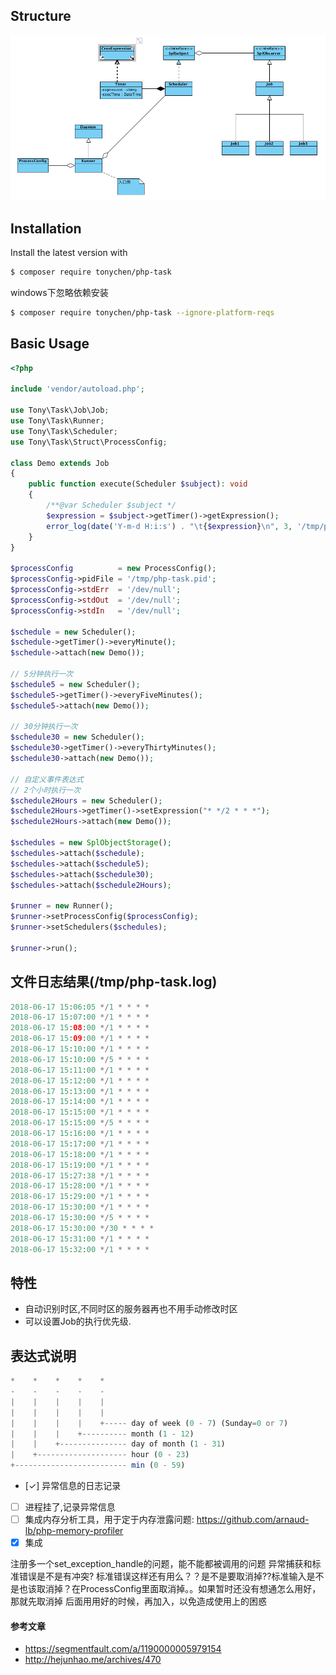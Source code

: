 ## Structure
![uml](media/uml.png)

## Installation
Install the latest version with

```bash
$ composer require tonychen/php-task
```
windows下忽略依赖安装
```bash
$ composer require tonychen/php-task --ignore-platform-reqs
```

## Basic Usage
```php
<?php

include 'vendor/autoload.php';

use Tony\Task\Job\Job;
use Tony\Task\Runner;
use Tony\Task\Scheduler;
use Tony\Task\Struct\ProcessConfig;

class Demo extends Job
{
    public function execute(Scheduler $subject): void
    {
        /**@var Scheduler $subject */
        $expression = $subject->getTimer()->getExpression();
        error_log(date('Y-m-d H:i:s') . "\t{$expression}\n", 3, '/tmp/php-task.log');
    }
}

$processConfig          = new ProcessConfig();
$processConfig->pidFile = '/tmp/php-task.pid';
$processConfig->stdErr  = '/dev/null';
$processConfig->stdOut  = '/dev/null';
$processConfig->stdIn   = '/dev/null';

$schedule = new Scheduler();
$schedule->getTimer()->everyMinute();
$schedule->attach(new Demo());

// 5分钟执行一次
$schedule5 = new Scheduler();
$schedule5->getTimer()->everyFiveMinutes();
$schedule5->attach(new Demo());

// 30分钟执行一次
$schedule30 = new Scheduler();
$schedule30->getTimer()->everyThirtyMinutes();
$schedule30->attach(new Demo());

// 自定义事件表达式
// 2个小时执行一次
$schedule2Hours = new Scheduler();
$schedule2Hours->getTimer()->setExpression("* */2 * * *");
$schedule2Hours->attach(new Demo());

$schedules = new SplObjectStorage();
$schedules->attach($schedule);
$schedules->attach($schedule5);
$schedules->attach($schedule30);
$schedules->attach($schedule2Hours);

$runner = new Runner();
$runner->setProcessConfig($processConfig);
$runner->setSchedulers($schedules);

$runner->run();
```

## 文件日志结果(/tmp/php-task.log)
```php
2018-06-17 15:06:05	*/1 * * * *
2018-06-17 15:07:00	*/1 * * * *
2018-06-17 15:08:00	*/1 * * * *
2018-06-17 15:09:00	*/1 * * * *
2018-06-17 15:10:00	*/1 * * * *
2018-06-17 15:10:00	*/5 * * * *
2018-06-17 15:11:00	*/1 * * * *
2018-06-17 15:12:00	*/1 * * * *
2018-06-17 15:13:00	*/1 * * * *
2018-06-17 15:14:00	*/1 * * * *
2018-06-17 15:15:00	*/1 * * * *
2018-06-17 15:15:00	*/5 * * * *
2018-06-17 15:16:00	*/1 * * * *
2018-06-17 15:17:00	*/1 * * * *
2018-06-17 15:18:00	*/1 * * * *
2018-06-17 15:19:00	*/1 * * * *
2018-06-17 15:27:38	*/1 * * * *
2018-06-17 15:28:00	*/1 * * * *
2018-06-17 15:29:00	*/1 * * * *
2018-06-17 15:30:00	*/1 * * * *
2018-06-17 15:30:00	*/5 * * * *
2018-06-17 15:30:00	*/30 * * * *
2018-06-17 15:31:00	*/1 * * * *
2018-06-17 15:32:00	*/1 * * * *
```

## 特性
- 自动识别时区,不同时区的服务器再也不用手动修改时区
- 可以设置Job的执行优先级.

## 表达式说明
```php
*    *    *    *    *
-    -    -    -    -
|    |    |    |    |
|    |    |    |    |
|    |    |    |    +----- day of week (0 - 7) (Sunday=0 or 7)
|    |    |    +---------- month (1 - 12)
|    |    +--------------- day of month (1 - 31)
|    +-------------------- hour (0 - 23)
+------------------------- min (0 - 59)
```

- [✓] 异常信息的日志记录
- [ ] 进程挂了,记录异常信息
- [ ] 集成内存分析工具，用于定于内存泄露问题: https://github.com/arnaud-lb/php-memory-profiler
- [x] 集成

注册多一个set_exception_handle的问题，能不能都被调用的问题
异常捕获和标准错误是不是有冲突? 标准错误这样还有用么？？是不是要取消掉??标准输入是不是也该取消掉？在ProcessConfig里面取消掉。。如果暂时还没有想通怎么用好，那就先取消掉
  后面用用好的时候，再加入，以免造成使用上的困惑



#### 参考文章
- https://segmentfault.com/a/1190000005979154
- http://hejunhao.me/archives/470

